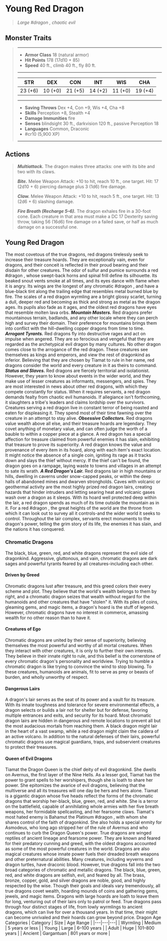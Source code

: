 # Young Red Dragon
>*Large #dragon , chaotic evil*
## Monster Traits
>___
>- **Armor Class** 18 (natural armor)
>- **Hit Points** 178 (17d10 + 85)
>- **Speed** 40 ft., climb 40 ft., fly 80 ft.
>___
>|STR|DEX|CON|INT|WIS|CHA|
>|:---:|:---:|:---:|:---:|:---:|:---:|
>|23 (+6)|10 (+0)|21 (+5)|14 (+2)|11 (+0)|19 (+4)|
>___
>- **Saving Throws** Dex +4, Con +9, Wis +4, Cha +8
>- **Skills** Perception +8, Stealth +4
>- **Damage Immunities** fire
>- **Senses** blindsight 30 ft., darkvision 120 ft., passive Perception 18
>- **Languages** Common, Draconic
>- #cr10 (5,900 XP)
>___
## Actions
>***Multiattack.*** The dragon makes three attacks: one with its bite and two with its claws.  
>
>***Bite.*** Melee Weapon Attack: +10 to hit, reach 10 ft., one target. Hit: 17 (2d10 + 6) piercing damage plus 3 (1d6) fire damage.  
>
>***Claw.*** Melee Weapon Attack: +10 to hit, reach 5 ft., one target. Hit: 13 (2d6 + 6) slashing damage.  
>
>***Fire Breath (Recharge 5–6).*** The dragon exhales fire in a 30-foot cone. Each creature in that area must make a DC 17 Dexterity saving throw, taking 56 (16d6) fire damage on a failed save, or half as much damage on a successful one.
## Young Red Dragon
The most covetous of the true dragons, red dragons tirelessly seek to increase their treasure hoards. They are exceptionally vain, even for dragons, and their conceit is reflected in their proud bearing and their disdain for other creatures. The odor of sulfur and pumice surrounds a red #dragon , whose swept-back horns and spinal frill define its silhouette. Its beaked snout vents smoke at all times, and its eyes dance with flame when it is angry. Its wings are the longest of any chromatic #dragon , and have a blue-black tint along the trailing edge that resembles metal burned blue by fire.
The scales of a red dragon wyrmling are a bright glossy scarlet, turning a dull, deeper red and becoming as thick and strong as metal as the dragon ages. Its pupils also fade as it ages, and the oldest red dragons have eyes that resemble molten lava orbs.
***Mountain Masters.*** Red dragons prefer mountainous terrain, badlands, and any other locale where they can perch high and survey their domain. Their preference for mountains brings them into conflict with the hill-dwelling copper dragons from time to time.
***Arrogant Tyrants.*** Red dragons fly into destructive rages and act on impulse when angered. They are so ferocious and vengeful that they are regarded as the archetypical evil dragon by many cultures.
No other dragon comes close to the arrogance of the red dragon. These creatures see themselves as kings and emperors, and view the rest of dragonkind as inferior. Believing that they are chosen by Tiamat to rule in her name, red dragons consider the world and every creature in it as theirs to command.
***Status and Slaves.*** Red dragons are fiercely territorial and isolationist. However, they yearn to know about events in the wider world, and they make use of lesser creatures as informants, messengers, and spies. They are most interested in news about other red dragons, with which they compete constantly for status.
When it requires servants, a red dragon demands fealty from chaotic evil humanoids. If allegiance isn't forthcoming, it slaughters a tribe's leaders and claims lordship over the survivors. Creatures serving a red dragon live in constant terror of being roasted and eaten for displeasing it. They spend most of their time fawning over the creature in an attempt to stay alive.
***Obsessive Collectors.*** Red dragons value wealth above all else, and their treasure hoards are legendary. They covet anything of monetary value, and can often judge the worth of a bauble to within a copper piece at a glance. A red dragon has a special affection for treasure claimed from powerful enemies it has slain, exhibiting that treasure to prove its superiority.
A red dragon knows the value and provenance of every item in its hoard, along with each item's exact location. It might notice the absence of a single coin, igniting its rage as it tracks down and slays the thief without mercy. If the thief can't be found, the dragon goes on a rampage, laying waste to towns and villages in an attempt to sate its wrath.
***A Red Dragon's Lair.*** Red dragons lair in high mountains or hills, dwelling in caverns under snow-capped peaks, or within the deep halls of abandoned mines and dwarven strongholds. Caves with volcanic or geothermal activity are the most highly prized red dragon lairs, creating hazards that hinder intruders and letting searing heat and volcanic gases wash over a dragon as it sleeps. With its hoard well protected deep within the lair, a red dragon spends as much of its time outside the mountain as in it. For a red #dragon , the great heights of the world are the throne from which it can look out to survey all it controls-and the wider world it seeks to control.
Throughout the lair complex, servants erect monuments to the dragon's power, telling the grim story of its life, the enemies it has slain, and the nations it has conquered.
### Chromatic Dragons
The black, blue, green, red, and white dragons represent the evil side of dragonkind. Aggressive, gluttonous, and vain, chromatic dragons are dark sages and powerful tyrants feared by all creatures-including each other.
#### Driven by Greed
Chromatic dragons lust after treasure, and this greed colors their every scheme and plot. They believe that the world's wealth belongs to them by right, and a chromatic dragon seizes that wealth without regard for the humanoids and other creatures that have "stolen" it. With its piles of coins, gleaming gems, and magic items, a dragon's hoard is the stuff of legend. However, chromatic dragons have no interest in commerce, amassing wealth for no other reason than to have it.
#### Creatures of Ego
Chromatic dragons are united by their sense of superiority, believing themselves the most powerful and worthy of all mortal creatures. When they interact with other creatures, it is only to further their own interests. They believe in their innate right to rule, and this belief is the cornerstone of every chromatic dragon's personality and worldview. Trying to humble a chromatic dragon is like trying to convince the wind to stop blowing. To these creatures, humanoids are animals, fit to serve as prey or beasts of burden, and wholly unworthy of respect.
#### Dangerous Lairs
A dragon's lair serves as the seat of its power and a vault for its treasure. With its innate toughness and tolerance for severe environmental effects, a dragon selects or builds a lair not for shelter but for defense, favoring multiple entrances and exits, and security for its hoard.
Most chromatic dragon lairs are hidden in dangerous and remote locations to prevent all but the most audacious mortals from reaching them. A black dragon might lair in the heart of a vast swamp, while a red dragon might claim the caldera of an active volcano. In addition to the natural defenses of their lairs, powerful chromatic dragons use magical guardians, traps, and subservient creatures to protect their treasures.
#### Queen of Evil Dragons
Tiamat the Dragon Queen is the chief deity of evil dragonkind. She dwells on Avernus, the first layer of the Nine Hells. As a lesser god, Tiamat has the power to grant spells to her worshipers, though she is loath to share her power. She epitomizes the avarice of evil dragons, believing that the multiverse and all its treasures will one day be hers and hers alone.
Tiamat is a gigantic dragon whose five heads reflect the forms of the chromatic dragons that worship her-black, blue, green, red, and white. She is a terror on the battlefield, capable of annihilating whole armies with her five breath weapons, her formidable spellcasting, and her fearsome claws.
Tiamat's most hated enemy is Bahamut the Platinum #dragon , with whom she shares control of the faith of dragonkind. She also holds a special enmity for Asmodeus, who long ago stripped her of the rule of Avernus and who continues to curb the Dragon Queen's power.
True dragons are winged reptiles of ancient lineage and fearsome power. They are known and feared for their predatory cunning and greed, with the oldest dragons accounted as some of the most powerful creatures in the world. Dragons are also magical creatures whose innate power fuels their dreaded breath weapons and other preternatural abilities.
Many creatures, including wyverns and dragon turtles, have draconic blood. However, true dragons fall into the two broad categories of chromatic and metallic dragons. The black, blue, green, red, and white dragons are selfish, evil, and feared by all. The brass, bronze, copper, gold, and silver dragons are noble, good, and highly respected by the wise.
Though their goals and ideals vary tremendously, all true dragons covet wealth, hoarding mounds of coins and gathering gems, jewels, and magic items. Dragons with large hoards are loath to leave them for long, venturing out of their lairs only to patrol or feed.
True dragons pass through four distinct stages of life, from lowly wyrmlings to ancient dragons, which can live for over a thousand years. In that time, their might can become unrivaled and their hoards can grow beyond price.
Dragon Age Categories
| Category | Size | Age Range |
|---|---|---|
| Wyrmling | Medium | 5 years or less |
| Young | Large | 6–100 years |
| Adult | Huge | 101–800 years |
| Ancient | Gargantuan | 801 years or more |